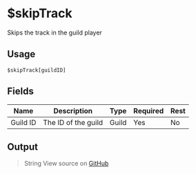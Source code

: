 # $skipTrack
Skips the track in the guild player
## Usage
```
$skipTrack[guildID]
```
## Fields
|   Name   |     Description     | Type  | Required | Rest |
|----------|---------------------|-------|----------|------|
| Guild ID | The ID of the guild | Guild | Yes      | No   |

## Output
> String
View source on [GitHub](https://github.com/tryforge/forgelink/blob/dev/src/natives/skipTrack.ts)
